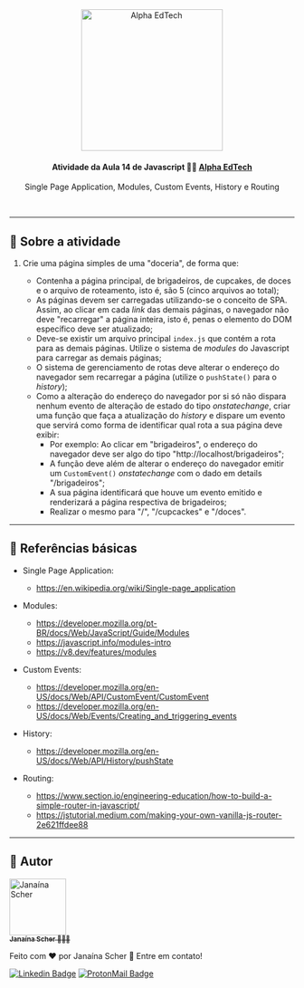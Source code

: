 <div  align="center">
	<a  href="https://www.alphaedtech.org.br/">
	    <img  src="https://user-images.githubusercontent.com/79182711/171509048-91800b54-de74-4dae-9924-3ce431a7cef2.png"  alt="Alpha EdTech"  title="Alpha EdTech"  width="250" />
	</a>
	<h4>
		Atividade da Aula 14 de Javascript 💃🏻
		<a  href="https://www.alphaedtech.org.br/">
		    Alpha EdTech
		</a>
	</h4>
	<p>Single Page Application, Modules, Custom Events, History e Routing</p>
</div>
<br /> 

--- 

## 🧐 Sobre a atividade 

1. Crie uma página simples de uma "doceria", de forma que:

	- Contenha a página principal, de brigadeiros, de cupcakes, de doces e o arquivo de roteamento, isto é, são 5 (cinco arquivos ao total);
	- As páginas devem ser carregadas utilizando-se o conceito de SPA. Assim, ao clicar em cada *link* das demais páginas, o navegador não deve "recarregar" a página inteira, isto é,  penas o elemento do DOM específico deve ser atualizado;
	- Deve-se existir um arquivo principal `index.js` que contém a rota para as demais páginas. Utilize o sistema de *modules* do Javascript para carregar as demais páginas;
	- O sistema de gerenciamento de rotas deve alterar o endereço do navegador sem recarregar a página (utilize o `pushState()` para o *history*);
	- Como a alteração do endereço do navegador por si só não dispara nenhum evento de alteração de estado do tipo *onstatechange*, criar uma função que faça a atualização do *history* e dispare um evento que servirá como forma de identificar qual rota a sua página deve exibir:
		- Por exemplo: Ao clicar em "brigadeiros", o endereço do navegador deve ser algo do tipo "http://localhost/brigadeiros";
		- A função deve além de alterar o endereço do navegador emitir um `CustomEvent()` *onstatechange* com o dado em details "/brigadeiros";
		- A sua página identificará que houve um evento emitido e renderizará a página respectiva de brigadeiros;
		- Realizar o mesmo para "/", "/cupcackes" e "/doces".

---
## 🔗 Referências básicas

- Single Page Application:
	- https://en.wikipedia.org/wiki/Single-page_application

- Modules:
	- https://developer.mozilla.org/pt-BR/docs/Web/JavaScript/Guide/Modules
	- https://javascript.info/modules-intro
	- https://v8.dev/features/modules

- Custom Events:
	- https://developer.mozilla.org/en-US/docs/Web/API/CustomEvent/CustomEvent
	- https://developer.mozilla.org/en-US/docs/Web/Events/Creating_and_triggering_events

- History:
	- https://developer.mozilla.org/en-US/docs/Web/API/History/pushState

- Routing:
	- https://www.section.io/engineering-education/how-to-build-a-simple-router-in-javascript/
	- https://jstutorial.medium.com/making-your-own-vanilla-js-router-2e621ffdee88

---  

## 🦸 Autor

<div>
	<a  href="https://github.com/janascher">
		<img src="https://avatars.githubusercontent.com/u/79182711?v=4" width="100px;" alt="Janaína Scher"/>
		<br />
		<sub>
			<b>Janaína Scher</b> 👩🏻‍💻
		</sub>
	</a>
</div>

Feito com ❤️ por Janaína Scher 👋 Entre em contato!
  
[![Linkedin Badge](https://img.shields.io/badge/LinkedIn-0077B5?style=for-the-badge&logo=linkedin&logoColor=white)](https://www.linkedin.com/in/janainascher/)
[![ProtonMail Badge](https://img.shields.io/badge/ProtonMail-8B89CC?style=for-the-badge&logo=protonmail&logoColor=white)](mailto:janainascher@protonmail.com)